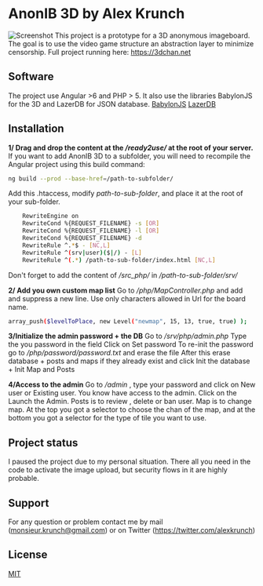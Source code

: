 # AnonIB 3D by Alex Krunch
![Screenshot](https://pbs.twimg.com/media/D9Hjo53W4AUguEy.jpg)
This project is a prototype for a 3D anonymous imageboard. The goal is to use the video game structure an abstraction layer to minimize censorship. Full project running here: https://3dchan.net

## Software
The project use Angular >6 and PHP > 5. It also use the libraries BabylonJS for the 3D and LazerDB for JSON database.
[BabylonJS](https://github.com/BabylonJS/Babylon.js/tree/master/dist)
[LazerDB](https://github.com/Greg0/Lazer-Database)

## Installation
**1/ Drag and drop the content at the _/ready2use/_ at the root of your server.**
If you want to add AnonIB 3D to a subfolder, you will need to recompile the Angular project using this build command:
```bash
ng build --prod --base-href=/path-to-subfolder/
```

Add this .htaccess, modify _path-to-sub-folder_, and place it at the root of your sub-folder.
```bash
    RewriteEngine on
    RewriteCond %{REQUEST_FILENAME} -s [OR]
    RewriteCond %{REQUEST_FILENAME} -l [OR]
    RewriteCond %{REQUEST_FILENAME} -d
    RewriteRule ^.*$ - [NC,L]
    RewriteRule ^(srv|user)($|/) - [L]
    RewriteRule ^(.*) /path-to-sub-folder/index.html [NC,L]
```
Don't forget to add the content of _/src_php/_ in _/path-to-sub-folder/srv/_


**2/ Add you own custom map list**
Go to _/php/MapController.php_ and add and suppress a new line. Use only characters allowed in Url for the board name.
```bash
array_push($levelToPlace, new Level("newmap", 15, 13, true, true) );
```

**3/Initialize the admin password + the DB**
Go to _/srv/php/admin.php_
Type the you password in the field
Click on Set password
To re-init the password go to  _/php/password/password.txt_ and erase the file
After this erase database + posts and maps if they already exist and click Init the database + Init Map and Posts

**4/Access to the admin**
Go to _/admin_ , type your password and click on New user or Existing user.
You know have access to the admin. Click on the Launch the Admin.
Posts is to review , delete or ban user.
Map is to change map. At the top you got a selector to choose the chan of the map, and at the bottom you got a selector for the type of tile you want to use.

## Project status
I paused the project due to my personal situation. There all you need in the code to activate the image upload, but security flows in it are highly probable.

## Support
For any question or problem contact me by mail (monsieur.krunch@gmail.com) or on Twitter (https://twitter.com/alexkrunch)


## License
[MIT](https://choosealicense.com/licenses/mit/)